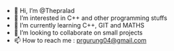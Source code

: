 - 👋 Hi, I’m @Thepralad
- 👀 I’m interested in C++ and other programming stuffs
- 🌱 I’m currently learning C++, GIT and MATHS
- 💞️ I’m looking to collaborate on small projects
- 📫 How to reach me : prgurung04@gmail.com

